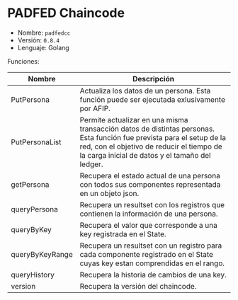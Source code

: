 # PADFED Chaincode 

- Nombre: ``padfedcc``
- Versión: ``0.8.4``
- Lenguaje: Golang

Funciones:

| Nombre | Descripción | 
| --- | --- |
| PutPersona | Actualiza los datos de un persona. Esta función puede ser ejecutada exlusivamente por AFIP. |
| PutPersonaList | Permite actualizar en una misma transacción datos de distintas personas. Esta función fue prevista para el setup de la red, con el objetivo de reducir el tiempo de la carga inicial de datos y el tamaño del ledger. |
| getPersona | Recupera el estado actual de una persona con todos sus componentes representada en un objeto json. |
| queryPersona | Recupera un resultset con los registros que contienen la información de una persona. |
| queryByKey| Recupera el valor que corresponde a una key registrada en el State. |
| queryByKeyRange | Recupera un resultset con un registro para cada componente registrado en el State cuyas key estan comprendidas en el rango. |
| queryHistory | Recupera la historia de cambios de una key. |
| version | Recupera la versión del chaincode.
